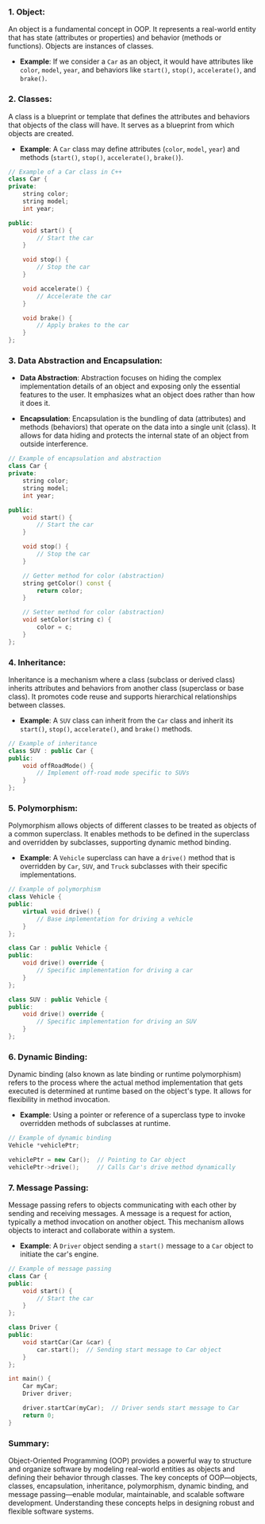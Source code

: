 

### 1. Object:

An object is a fundamental concept in OOP. It represents a real-world entity that has state (attributes or properties) and behavior (methods or functions). Objects are instances of classes.

- **Example**: If we consider a `Car` as an object, it would have attributes like `color`, `model`, `year`, and behaviors like `start()`, `stop()`, `accelerate()`, and `brake()`.

### 2. Classes:

A class is a blueprint or template that defines the attributes and behaviors that objects of the class will have. It serves as a blueprint from which objects are created.

- **Example**: A `Car` class may define attributes (`color`, `model`, `year`) and methods (`start()`, `stop()`, `accelerate()`, `brake()`).

```cpp
// Example of a Car class in C++
class Car {
private:
    string color;
    string model;
    int year;

public:
    void start() {
        // Start the car
    }

    void stop() {
        // Stop the car
    }

    void accelerate() {
        // Accelerate the car
    }

    void brake() {
        // Apply brakes to the car
    }
};
```

### 3. Data Abstraction and Encapsulation:

- **Data Abstraction**: Abstraction focuses on hiding the complex implementation details of an object and exposing only the essential features to the user. It emphasizes what an object does rather than how it does it.

- **Encapsulation**: Encapsulation is the bundling of data (attributes) and methods (behaviors) that operate on the data into a single unit (class). It allows for data hiding and protects the internal state of an object from outside interference.

```cpp
// Example of encapsulation and abstraction
class Car {
private:
    string color;
    string model;
    int year;

public:
    void start() {
        // Start the car
    }

    void stop() {
        // Stop the car
    }

    // Getter method for color (abstraction)
    string getColor() const {
        return color;
    }

    // Setter method for color (abstraction)
    void setColor(string c) {
        color = c;
    }
};
```

### 4. Inheritance:

Inheritance is a mechanism where a class (subclass or derived class) inherits attributes and behaviors from another class (superclass or base class). It promotes code reuse and supports hierarchical relationships between classes.

- **Example**: A `SUV` class can inherit from the `Car` class and inherit its `start()`, `stop()`, `accelerate()`, and `brake()` methods.

```cpp
// Example of inheritance
class SUV : public Car {
public:
    void offRoadMode() {
        // Implement off-road mode specific to SUVs
    }
};
```

### 5. Polymorphism:

Polymorphism allows objects of different classes to be treated as objects of a common superclass. It enables methods to be defined in the superclass and overridden by subclasses, supporting dynamic method binding.

- **Example**: A `Vehicle` superclass can have a `drive()` method that is overridden by `Car`, `SUV`, and `Truck` subclasses with their specific implementations.

```cpp
// Example of polymorphism
class Vehicle {
public:
    virtual void drive() {
        // Base implementation for driving a vehicle
    }
};

class Car : public Vehicle {
public:
    void drive() override {
        // Specific implementation for driving a car
    }
};

class SUV : public Vehicle {
public:
    void drive() override {
        // Specific implementation for driving an SUV
    }
};
```

### 6. Dynamic Binding:

Dynamic binding (also known as late binding or runtime polymorphism) refers to the process where the actual method implementation that gets executed is determined at runtime based on the object's type. It allows for flexibility in method invocation.

- **Example**: Using a pointer or reference of a superclass type to invoke overridden methods of subclasses at runtime.

```cpp
// Example of dynamic binding
Vehicle *vehiclePtr;

vehiclePtr = new Car();  // Pointing to Car object
vehiclePtr->drive();     // Calls Car's drive method dynamically
```

### 7. Message Passing:

Message passing refers to objects communicating with each other by sending and receiving messages. A message is a request for action, typically a method invocation on another object. This mechanism allows objects to interact and collaborate within a system.

- **Example**: A `Driver` object sending a `start()` message to a `Car` object to initiate the car's engine.

```cpp
// Example of message passing
class Car {
public:
    void start() {
        // Start the car
    }
};

class Driver {
public:
    void startCar(Car &car) {
        car.start();  // Sending start message to Car object
    }
};

int main() {
    Car myCar;
    Driver driver;

    driver.startCar(myCar);  // Driver sends start message to Car
    return 0;
}
```

### Summary:

Object-Oriented Programming (OOP) provides a powerful way to structure and organize software by modeling real-world entities as objects and defining their behavior through classes. The key concepts of OOP—objects, classes, encapsulation, inheritance, polymorphism, dynamic binding, and message passing—enable modular, maintainable, and scalable software development. Understanding these concepts helps in designing robust and flexible software systems.
